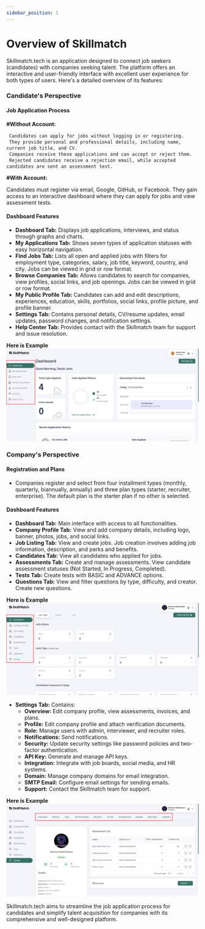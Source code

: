 ```yaml
---
sidebar_position: 1
---
```


# Overview of Skillmatch

Skillmatch.tech is an application designed to connect job seekers (candidates) with companies seeking talent. The platform offers an interactive and user-friendly interface with excellent user experience for both types of users. Here's a detailed overview of its features:

### Candidate's Perspective

#### Job Application Process
  **#Without Account:**

     Candidates can apply for jobs without logging in or registering.
     They provide personal and professional details, including name, current job title, and CV.
     Companies receive these applications and can accept or reject them.
     Rejected candidates receive a rejection email, while accepted candidates are sent an assessment test.

**#With Account:**

Candidates must register via email, Google, GitHub, or Facebook.
They gain access to an interactive dashboard where they can apply for jobs and view assessment tests.
#### Dashboard Features
- **Dashboard Tab:** Displays job applications, interviews, and status through graphs and charts.
- **My Applications Tab:** Shows seven types of application statuses with easy horizontal navigation.
- **Find Jobs Tab:** Lists all open and applied jobs with filters for employment type, categories, salary, job title, keyword, country, and city. Jobs can be viewed in grid or row format.
- **Browse Companies Tab:** Allows candidates to search for companies, view profiles, social links, and job openings. Jobs can be viewed in grid or row format.
- **My Public Profile Tab:** Candidates can add and edit descriptions, experiences, education, skills, portfolios, social links, profile picture, and profile banner.
- **Settings Tab:** Contains personal details, CV/resume updates, email updates, password changes, and notification settings.
- **Help Center Tab:** Provides contact with the Skillmatch team for support and issue resolution.

**Here is Example**
![image info](../../static/img/dashboard-candidate-side.png)
### Company's Perspective

#### Registration and Plans
- Companies register and select from four installment types (monthly, quarterly, biannually, annually) and three plan types (starter, recruiter, enterprise). The default plan is the starter plan if no other is selected.

#### Dashboard Features
- **Dashboard Tab:** Main interface with access to all functionalities.
- **Company Profile Tab:** View and add company details, including logo, banner, photos, jobs, and social links.
- **Job Listing Tab:** View and create jobs. Job creation involves adding job information, description, and perks and benefits.
- **Candidates Tab:** View all candidates who applied for jobs.
- **Assessments Tab:** Create and manage assessments. View candidate assessment statuses (Not Started, In Progress, Completed).
- **Tests Tab:** Create tests with BASIC and ADVANCE options.
- **Questions Tab:** View and filter questions by type, difficulty, and creator. Create new questions.

**Here is Example**
  ![image info](../../static/img/company-sidebar.png)
- **Settings Tab:** Contains:
  - **Overview:** Edit company profile, view assessments, invoices, and plans.
  - **Profile:** Edit company profile and attach verification documents.
  - **Role:** Manage users with admin, interviewer, and recruiter roles.
  - **Notifications:** Send notifications.
  - **Security:** Update security settings like password policies and two-factor authentication.
  - **API Key:** Generate and manage API keys.
  - **Integration:** Integrate with job boards, social media, and HR systems.
  - **Domain:** Manage company domains for email integration.
  - **SMTP Email:** Configure email settings for sending emails.
  - **Support:** Contact the Skillmatch team for support.

**Here is Example**
  ![image info](../../static/img/company-settings-navbar.png)

Skillmatch.tech aims to streamline the job application process for candidates and simplify talent acquisition for companies with its comprehensive and well-designed platform.